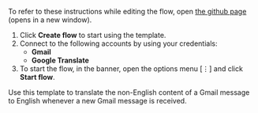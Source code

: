 To refer to these instructions while editing the flow, open [the github page](https://github.com/ot4i/app-connect-templates/tree/master/resources/markdown/Translate%20the%20content%20to%20English%20whenever%20a%20new%20Gmail%20message%20is%20received_instructions.md) (opens in a new window).

1. Click **Create flow** to start using the template.
2. Connect to the following accounts by using your credentials:
   - **Gmail** 
   - **Google Translate**
3. To start the flow, in the banner, open the options menu [⋮] and click **Start flow**.

Use this template to translate the non-English content of a Gmail message to English whenever a new Gmail message is received.

